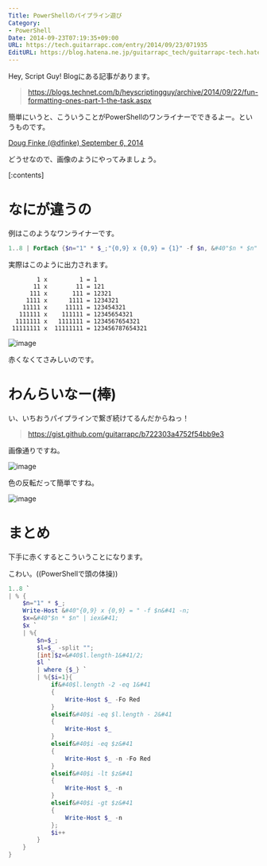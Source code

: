 ```yaml
---
Title: PowerShellのパイプライン遊び
Category:
- PowerShell
Date: 2014-09-23T07:19:35+09:00
URL: https://tech.guitarrapc.com/entry/2014/09/23/071935
EditURL: https://blog.hatena.ne.jp/guitarrapc_tech/guitarrapc-tech.hatenablog.com/atom/entry/12921228815733440674
---
```


Hey, Script Guy! Blogにある記事があります。

> https://blogs.technet.com/b/heyscriptingguy/archive/2014/09/22/fun-formatting-ones-part-1-the-task.aspx

簡単にいうと、こういうことがPowerShellのワンライナーでできるよー。というものです。

[Doug Finke (@dfinke) September 6, 2014](https://twitter.com/dfinke/status/508275912232943616)

どうせなので、画像のようにやってみましょう。

[:contents]

# なにが違うの

例はこのようなワンライナーです。

```ps1
1..8 | ForEach {$n="1" * $_;"{0,9} x {0,9} = {1}" -f $n, &#40"$n * $n" |iex&#41};
```


実際はこのように出力されます。

```
        1 x         1 = 1
       11 x        11 = 121
      111 x       111 = 12321
     1111 x      1111 = 1234321
    11111 x     11111 = 123454321
   111111 x    111111 = 12345654321
  1111111 x   1111111 = 1234567654321
 11111111 x  11111111 = 123456787654321
```
![image](https://cdn-ak.f.st-hatena.com/images/fotolife/g/guitarrapc_tech/20140923/20140923064014.png)

赤くなくてさみしいのです。

# わんらいなー(棒)

い、いちおうパイプラインで繋ぎ続けてるんだからねっ！
> https://gist.github.com/guitarrapc/b722303a4752f54bb9e3

画像通りですね。

![image](https://cdn-ak.f.st-hatena.com/images/fotolife/g/guitarrapc_tech/20140923/20140923071627.png)

色の反転だって簡単ですね。

![image](https://cdn-ak.f.st-hatena.com/images/fotolife/g/guitarrapc_tech/20140923/20140923072412.png)



# まとめ

下手に赤くするとこういうことになります。

こわい。((PowerShellで頭の体操))

```ps1
1..8 `
| % {
    $n="1" * $_;
    Write-Host &#40"{0,9} x {0,9} = " -f $n&#41 -n;
    $x=&#40"$n * $n" | iex&#41;
    $x `
    | %{
        $n=$_;
        $l=$_ -split "";
        [int]$z=&#40$l.length-1&#41/2;
        $l `
        | where {$_} `
        | %{$i=1}{
            if&#40$l.length -2 -eq 1&#41
            {
                Write-Host $_ -Fo Red
            }
            elseif&#40$i -eq $l.length - 2&#41
            {
                Write-Host $_
            }
            elseif&#40$i -eq $z&#41
            {
                Write-Host $_ -n -Fo Red
            }
            elseif&#40$i -lt $z&#41
            {
                Write-Host $_ -n
            }
            elseif&#40$i -gt $z&#41
            {
                Write-Host $_ -n
            };
            $i++
        }
    }
}
```

